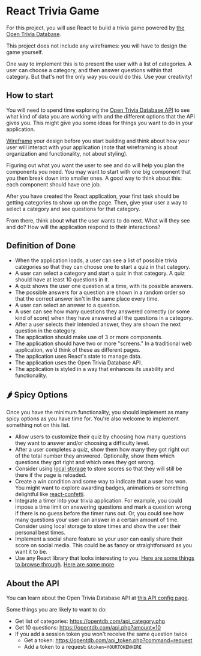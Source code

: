 # React Trivia Game

For this project, you will use React to build a trivia game powered by [the Open Trivia Database](https://opentdb.com/).

This project does not include any wireframes: you will have to design the game yourself.

One way to implement this is to present the user with a list of categories. A user can choose a category, and then answer questions within that category. But that's not the only way you could do this. Use your creativity!

## How to start

You will need to spend time exploring the [Open Trivia Database API](https://opentdb.com/) to see what kind of data you are working with and the different options that the API gives you. This might give you some ideas for things you want to do in your application.

[Wireframe](https://balsamiq.com/learn/articles/what-are-wireframes) your design before you start building and think about how your user will interact with your application (note that wireframing is about organization and functionality, not about styling).

Figuring out what you want the user to see and do will help you plan the components you need. You may want to start with one big component that you then break down into smaller ones. A good way to think about this: each component should have one job.

After you have created the React application, your first task should be getting categories to show up on the page. Then, give your user a way to select a category and see questions for that category.

From there, think about what the user wants to do next. What will they see and do? How will the application respond to their interactions?

## Definition of Done

- When the application loads, a user can see a list of possible trivia categories so that they can choose one to start a quiz in that category.
- A user can select a category and start a quiz in that category. A quiz should have at least 10 questions in it.
- A quiz shows the user one question at a time, with its possible answers.
- The possible answers for a question are shown in a random order so that the correct answer isn't in the same place every time.
- A user can select an answer to a question.
- A user can see how many questions they answered correctly (or some kind of score) when they have answered all the questions in a category.
- After a user selects their intended answer, they are shown the next question in the category.
- The application should make use of 3 or more components.
- The application should have two or more "screens." In a traditional web application, we'd think of these as different pages.
- The application uses React's state to manage data.
- The application uses the Open Trivia Database API.
- The application is styled in a way that enhances its usability and functionality.

## 🌶️ Spicy Options

Once you have the minimum functionality, you should implement as many spicy options as you have time for. You're also welcome to implement something not on this list.

- Allow users to customize their quiz by choosing how many questions they want to answer and/or choosing a difficulty level.
- After a user completes a quiz, show them how many they got right out of the total number they answered. Optionally, show them which questions they got right and which ones they got wrong.
- Consider using [local storage](https://developer.mozilla.org/en-US/docs/Web/API/Window/localStorage) to store scores so that they will still be there if the page is reloaded.
- Create a win condition and some way to indicate that a user has won. You might want to explore awarding badges, animations or something delightful like [react-confetti](https://github.com/alampros/react-confetti).
- Integrate a timer into your trivia application. For example, you could impose a time limit on answering questions and mark a question wrong if there is no guess before the timer runs out. Or, you could see how many questions your user can answer in a certain amount of time. Consider using local storage to store times and show the user their personal best times.
- Implement a social share feature so your user can easily share their score on social media. This could be as fancy or straightforward as you want it to be.
- Use any React library that looks interesting to you. [Here are some things to browse through](https://github.com/enaqx/awesome-react). [Here are some more](https://github.com/brillout/awesome-react-components).

## About the API

You can learn about the Open Trivia Database API at [this API config page](https://opentdb.com/api_config.php).

Some things you are likely to want to do:

- Get list of categories: https://opentdb.com/api_category.php
- Get 10 questions: https://opentdb.com/api.php?amount=10
- If you add a session token you won't receive the same question twice
    - Get a token: https://opentdb.com/api_token.php?command=request
    - Add a token to a request: `&token=YOURTOKENHERE`
